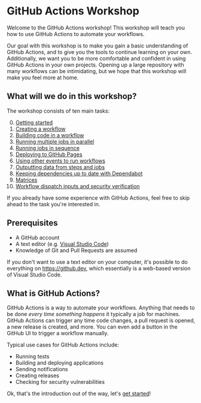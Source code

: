 # GitHub Actions Workshop

Welcome to the GitHub Actions workshop!
This workshop will teach you how to use GitHub Actions to automate your workflows.

Our goal with this workshop is to make you gain a basic understanding of GitHub Actions, and to give you the tools to continue learning on your own.
Additionally, we want you to be more comfortable and confident in using GitHub Actions in your own projects.
Opening up a large repository with many workflows can be intimidating, but we hope that this workshop will make you feel more at home.

## What will we do in this workshop?

The workshop consists of ten main tasks:

0. [Getting started](./tasks/000/README.md)
1. [Creating a workflow](./tasks/001/README.md)
1. [Building code in a workflow](./tasks/002/README.md)
1. [Running multiple jobs in parallel](./tasks/003/README.md)
1. [Running jobs in sequence](./tasks/004/README.md)
1. [Deploying to GitHub Pages](./tasks/005/README.md)
1. [Using other events to run workflows](./tasks/006/README.md)
1. [Outputting data from steps and jobs](./tasks/007/README.md)
1. [Keeping dependencies up to date with Dependabot](./tasks/008/README.md)
1. [Matrices](./tasks/009/README.md)
1. [Workflow dispatch inputs and security verification](./tasks/010/README.md)

If you already have some experience with GitHub Actions, feel free to skip ahead to the task you're interested in.

## Prerequisites

- A GitHub account
- A text editor (e.g. [Visual Studio Code](https://code.visualstudio.com/))
- Knowledge of Git and Pull Requests are assumed

If you don't want to use a text editor on your computer, it's possible to do everything on <https://github.dev>, which essentially is a web-based version of Visual Studio Code.

## What is GitHub Actions?

GitHub Actions is a way to automate your workflows.
Anything that needs to be done _every time something happens_ it typically a job for machines.
GitHub Actions can trigger any time code changes, a pull request is opened, a new release is created, and more.
You can even add a button in the GitHub UI to trigger a workflow manually.

Typical use cases for GitHub Actions include:

- Running tests
- Building and deploying applications
- Sending notifications
- Creating releases
- Checking for security vulnerabilities

Ok, that's the introduction out of the way, let's [get started](./tasks/000/README.md)!
